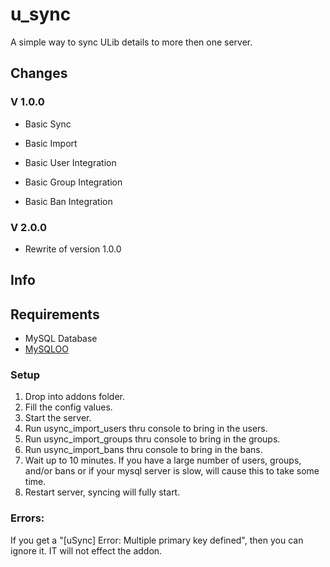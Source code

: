 
# u_sync
A simple way to sync ULib details to more then one server.


## Changes

### V 1.0.0

+ Basic Sync

+ Basic Import

+ Basic User Integration

+ Basic Group Integration

+ Basic Ban Integration

### V 2.0.0

+ Rewrite of version 1.0.0


## Info

## Requirements
+ MySQL Database
+ [MySQLOO](https://github.com/FredyH/MySQLOO)

### Setup
1. Drop into addons folder.
2. Fill the config values.
3. Start the server.
4. Run usync_import_users thru console to bring in the users.
4. Run usync_import_groups thru console to bring in the groups.
4. Run usync_import_bans thru console to bring in the bans.
5. Wait up to 10 minutes. If you have a large number of users, groups, and/or bans or if your mysql server is slow, will cause this to take some time.
6. Restart server, syncing will fully start.

### Errors:
If you get a "[uSync] Error: Multiple primary key defined", then you can ignore it. IT will not effect the addon.

